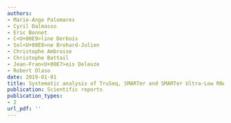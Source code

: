 ```yaml
---
authors: 
- Marie-Ange Palomares
- Cyril Dalmasso
- Eric Bonnet
- C<U+00E9>line Derbois
- Sol<U+00E8>ne Brohard-Julien
- Christophe Ambroise
- Christophe Battail
- Jean-Fran<U+00E7>ois Deleuze
- Robert Olaso
date: 2019-01-01
title: Systematic analysis of TruSeq, SMARTer and SMARTer Ultra-Low RNA-seq kits for standard, low and ultra-low quantity samples
publication: Scientific reports
publication_types:
- 2
url_pdf: ''
---
```

